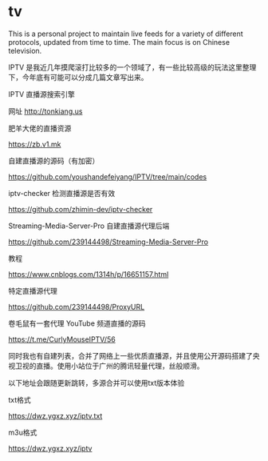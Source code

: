 # tv
This is a personal project to maintain live feeds for a variety of different protocols, updated from time to time. The main focus is on Chinese television.


IPTV 是我近几年摸爬滚打比较多的一个领域了，有一些比较高级的玩法这里整理下，今年底有可能可以分成几篇文章写出来。


IPTV 直播源搜索引擎

网址 http://tonkiang.us



肥羊大佬的直播资源

https://zb.v1.mk


自建直播源的源码（有加密）

https://github.com/youshandefeiyang/IPTV/tree/main/codes


iptv-checker 检测直播源是否有效

https://github.com/zhimin-dev/iptv-checker


Streaming-Media-Server-Pro 自建直播源代理后端

https://github.com/239144498/Streaming-Media-Server-Pro


教程

https://www.cnblogs.com/1314h/p/16651157.html


特定直播源代理

https://github.com/239144498/ProxyURL


卷毛鼠有一套代理 YouTube 频道直播的源码

https://t.me/CurlyMouseIPTV/56




同时我也有自建列表，合并了网络上一些优质直播源，并且使用公开源码搭建了央视卫视的直播。使用小站位于广州的腾讯轻量代理，丝般顺滑。



以下地址会跟随更新跳转，多源合并可以使用txt版本体验

txt格式

https://dwz.ygxz.xyz/iptv.txt

m3u格式

https://dwz.ygxz.xyz/iptv

